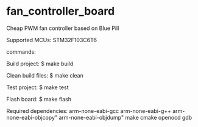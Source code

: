 # fan_controller_board
Cheap PWM fan controller based on Blue Pill

Supported MCUs: STM32F103C6T6

commands:

Build project:
$ make build

Clean build files:
$ make clean

Test project:
$ make test

Flash board:
$ make flash

Required dependencies:
arm-none-eabi-gcc
arm-none-eabi-g++
arm-none-eabi-objcopy"
arm-none-eabi-objdump"
make
cmake
openocd
gdb